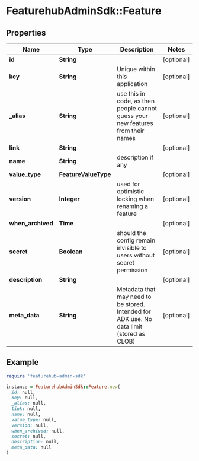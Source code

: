 # FeaturehubAdminSdk::Feature

## Properties

| Name | Type | Description | Notes |
| ---- | ---- | ----------- | ----- |
| **id** | **String** |  | [optional] |
| **key** | **String** | Unique within this application | [optional] |
| **_alias** | **String** | use this in code, as then people cannot guess your new features from their names | [optional] |
| **link** | **String** |  | [optional] |
| **name** | **String** | description if any |  |
| **value_type** | [**FeatureValueType**](FeatureValueType.md) |  | [optional] |
| **version** | **Integer** | used for optimistic locking when renaming a feature | [optional] |
| **when_archived** | **Time** |  | [optional] |
| **secret** | **Boolean** | should the config remain invisible to users without secret permission | [optional] |
| **description** | **String** |  | [optional] |
| **meta_data** | **String** | Metadata that may need to be stored. Intended for ADK use. No data limit (stored as CLOB) | [optional] |

## Example

```ruby
require 'featurehub-admin-sdk'

instance = FeaturehubAdminSdk::Feature.new(
  id: null,
  key: null,
  _alias: null,
  link: null,
  name: null,
  value_type: null,
  version: null,
  when_archived: null,
  secret: null,
  description: null,
  meta_data: null
)
```

